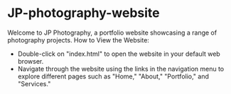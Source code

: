 # JP-photography-website
Welcome to JP Photography, a portfolio website showcasing a range of photography projects. 
How to View the Website: 
- Double-click on "index.html" to open the website in your default web browser.
- Navigate through the website using the links in the navigation menu to explore different pages such as "Home," "About," "Portfolio," and "Services."
